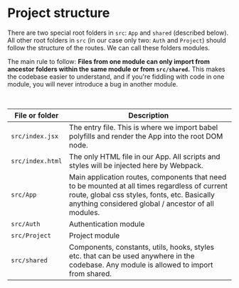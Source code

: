 # Project structure

There are two special root folders in `src`: `App` and `shared` (described below). All other root folders in `src` (in our case only two: `Auth` and `Project`) should follow the structure of the routes. We can call these folders modules.

The main rule to follow: **Files from one module can only import from ancestor folders within the same module or from `src/shared`.** This makes the codebase easier to understand, and if you're fiddling with code in one module, you will never introduce a bug in another module.

<br>

| File or folder   | Description                                                                                                                                                                                          |
| ---------------- | ---------------------------------------------------------------------------------------------------------------------------------------------------------------------------------------------------- |
| `src/index.jsx`  | The entry file. This is where we import babel polyfills and render the App into the root DOM node.                                                                                                   |
| `src/index.html` | The only HTML file in our App. All scripts and styles will be injected here by Webpack.                                                                                                              |
| `src/App`        | Main application routes, components that need to be mounted at all times regardless of current route, global css styles, fonts, etc. Basically anything considered global / ancestor of all modules. |
| `src/Auth`       | Authentication module                                                                                                                                                                                |
| `src/Project`    | Project module                                                                                                                                                                                       |
| `src/shared`     | Components, constants, utils, hooks, styles etc. that can be used anywhere in the codebase. Any module is allowed to import from shared.                                                             |

